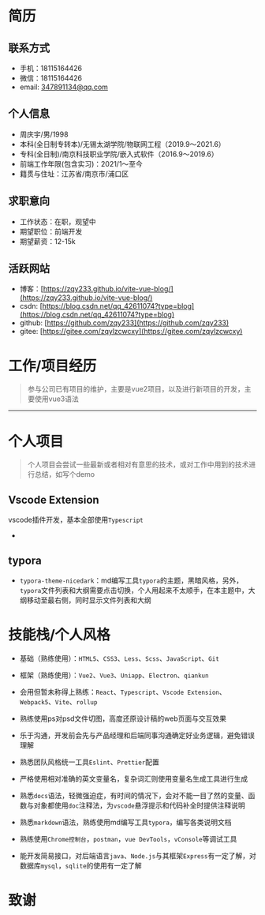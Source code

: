 # 简历

## 联系方式

- 手机：18115164426
- 微信：18115164426
- email: [347891134@qq.com](347891134@qq.com)

## 个人信息

- 周庆宇/男/1998
- 本科(全日制专转本)/无锡太湖学院/物联网工程（2019.9～2021.6）
- 专科(全日制)/南京科技职业学院/嵌入式软件（2016.9～2019.6）
- 前端工作年限(包含实习)：2021/1～至今
- 籍贯与住址：江苏省/南京市/浦口区

## 求职意向

- 工作状态：在职，观望中
- 期望职位：前端开发
- 期望薪资：12-15k

## 活跃网站

- 博客：[https://zqy233.github.io/vite-vue-blog/](https://zqy233.github.io/vite-vue-blog/)
- csdn: [https://blog.csdn.net/qq_42611074?type=blog](https://blog.csdn.net/qq_42611074?type=blog)
- github: [https://github.com/zqy233](https://github.com/zqy233)
- gitee: [https://gitee.com/zqylzcwcxy](https://gitee.com/zqylzcwcxy)



# 工作/项目经历

> 参与公司已有项目的维护，主要是vue2项目，以及进行新项目的开发，主要使用vue3语法

------

# 个人项目

> 个人项目会尝试一些最新或者相对有意思的技术，或对工作中用到的技术进行总结，如写个demo

## Vscode Extension

vscode插件开发，基本全部使用`Typescript`

- 

## typora

- `typora-theme-nicedark`：md编写工具`typora`的主题，黑暗风格，另外，`typora`文件列表和大纲需要点击切换，个人用起来不太顺手，在本主题中，大纲移动至最右侧，同时显示文件列表和大纲

# 技能栈/个人风格

- 基础（熟练使用）：`HTML5`、`CSS3`、`Less`、`Scss`、`JavaScript`、`Git`

- 框架（熟练使用）：`Vue2`、`Vue3`、`Uniapp`、`Electron`、`qiankun`

- 会用但暂未称得上熟练：`React`、`Typescript`、`Vscode Extension`、`Webpack5`、`Vite`、`rollup`

- 熟练使用ps对psd文件切图，高度还原设计稿的web页面与交互效果

- 乐于沟通，开发前会先与产品经理和后端同事沟通确定好业务逻辑，避免错误理解

- 熟悉团队风格统一工具`Eslint`、`Prettier`配置

- 严格使用相对准确的英文变量名，复杂词汇则使用变量名生成工具进行生成

- 熟悉`docs`语法，轻微强迫症，有时间的情况下，会对不能一目了然的变量、函数与对象都使用`doc`注释法，为`vscode`悬浮提示和代码补全时提供注释说明

- 熟悉`markdown`语法，熟练使用md编写工具`typora`，编写各类说明文档

- 熟练使用`Chrome控制台`，`postman`，`vue DevTools`，`vConsole`等调试工具

- 能开发简易接口，对后端语言`java`、`Node.js`与其框架`Express`有一定了解，对数据库`mysql`，`sqlite`的使用有一定了解

  

# 致谢




